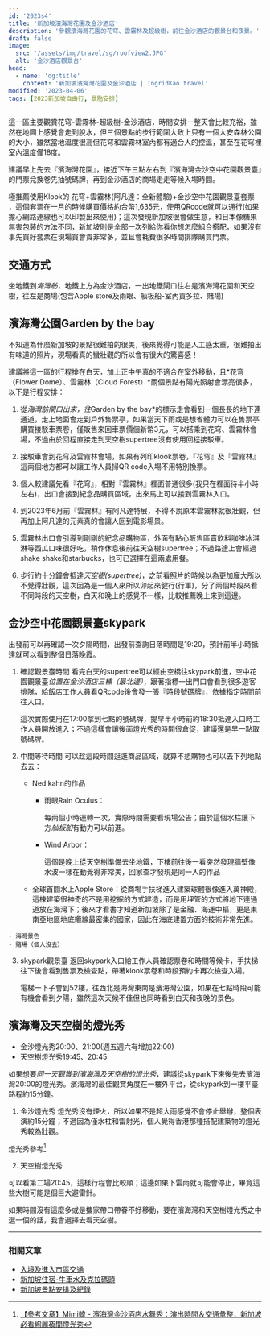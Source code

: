 ```yaml
---
id: '2023s4'
title: '新加坡濱海灣花園及金沙酒店'
description: '參觀濱海灣花園的花穹、雲霧林及超級樹，前往金沙酒店的觀景台和夜景。'
draft: false
image:
  src: '/assets/img/travel/sg/roofview2.JPG'
  alt: '金沙酒店觀景台'
head:
  - name: 'og:title'
    content: '新加坡濱海灣花園及金沙酒店 | IngridKao travel'
modified: '2023-04-06'
tags: [2023新加坡自由行, 景點安排]
---
```


這一區主要觀賞花穹-雲霧林-超級樹-金沙酒店，時間安排一整天會比較充裕，雖然在地圖上感覺會走到脫水，但三個景點的步行範圍大致上只有一個大安森林公園的大小，雖然當地溫度很高但花穹和雲霧林室內都有適合人的控溫，甚至在花穹裡室內溫度僅18度。

建議早上先去『濱海灣花園』，接近下午三點左右到『濱海灣金沙空中花園觀景臺』的門票兌換卷先抽號碼牌，再到金沙酒店的商場走走等候入場時間。

<div class="img-vertical">
  	<images :path="/img/travel/sg/roofTicket1.JPG" :alt="'門票兌換卷先抽號碼牌'"></images>
</div>

極推薦使用Klook的
<links href="https://tinyurl.com/2a2y7fjs">花穹+雲霧林(阿凡達：全新體驗)+金沙空中花園觀景臺套票</links>
，這個套票在一月的時候購買價格約台幣1,635元，使用QRcode就可以通行(如果擔心網路連線也可以印製出來使用)；這次發現新加坡很會做生意，和日本像糖果無害包裝的方法不同，新加坡則是全部一次列給你看你想怎麼組合搭配，如果沒有事先買好套票在現場買會貴非常多，並且會耗費很多時間排隊購買門票。

<div class="img-horizontal">
  	<images :path="/img/travel/sg/roofview1.JPG" :alt="'金沙空中花園觀景臺'"></images>
</div>


## 交通方式
坐地鐵到*海灣舫*，地鐵上方為金沙酒店，一出地鐵閘口往右是濱海灣花園和天空樹，往左是商場(包含Apple store及雨眼、舢板船-室內貢多拉、賭場)



## 濱海灣公園Garden by the bay
  不知道為什麼新加坡的景點很難拍的很美，後來覺得可能是人工感太重，很難拍出有味道的照片，現場看真的蠻壯觀的所以會有很大的驚喜感！
  
  建議將這一區的行程排在白天，加上正中午真的不適合在室外移動，且*花穹（Flower Dome）、雲霧林（Cloud Forest）*兩個景點有陽光照射會漂亮很多，以下是行程安排：
  
  1. 從*海灣舫閘口出來，往*Garden by the bay*的標示走會看到一個長長的地下連通道，走上地面會走到戶外售票亭，如果當天下雨或是想省體力可以在售票亭購買接駁車票卷，僅販售來回車票價個新幣3元，可以搭乘到花穹、雲霧林會場，不過由於回程直接走到天空樹supertree沒有使用回程接駁車。

  2. 接駁車會到花穹及雲霧林會場，如果有列印klook票卷，『花穹』及『雲霧林』這兩個地方都可以讓工作人員掃QR code入場不用特別換票。

  3. 個人較建議先看『花穹』，相對『雲霧林』裡面普通很多(我只在裡面待半小時左右)，出口會接到紀念品購買區域，出來馬上可以接到雲霧林入口。

  4. 到2023年6月前『雲霧林』有阿凡達特展，不得不說原本雲霧林就很壯觀，但再加上阿凡達的元素真的會讓人回到電影場景。

<div class="img-vertical">
	<images :path="/img/travel/sg/CloudForest2.JPG" :alt="'雲霧林阿凡達特展'"></images>
</div>

  5. 雲霧林出口會引導到剛剛的紀念品購物區，外面有點心販售區賣飲料咖啡冰淇淋等西瓜口味很好吃，稍作休息後前往天空樹supertree；不過路途上會經過shake shake和starbucks，也可已選擇在這兩處用餐。

  6. 步行約十分鐘會抵達*天空樹(supertree)*，之前看照片的時候以為更加龐大所以不覺得壯觀，這次因為是一個人來所以卯起來健行(行軍)，分了兩個時段來看不同時段的天空樹，白天和晚上的感覺不一樣，比較推薦晚上來到這邊。

<div class="img-vertical">
  	<images :path="/img/travel/sg/CloudForest1.JPG" :alt="'雲霧林門口'"></images>
  	<images :path="/img/travel/sg/CloudForest3.JPG" :alt="'雲霧林阿凡達特展'"></images>
</div>

## 金沙空中花園觀景臺skypark
出發前可以再確認一次夕陽時間，出發前查詢日落時間是19:20，預計前半小時抵達就可以看到整個日落晚霞。
1. 確認觀景臺時間
	看完白天的supertree可以經由空橋往skypark前進，空中花園觀景臺*位置在金沙酒店三棟（最北邊）*，跟著指標一出門口會看到很多遊客排隊，給飯店工作人員看QRcode後會發一張『時段號碼牌』，依據指定時間前往入口。
	
	這次實際使用在17:00拿到七點的號碼牌，提早半小時前約18:30抵達入口時工作人員開放進入；不過這樣會讓後面燈光秀的時間很倉促，建議還是早一點取號碼牌。

2. 中間等待時間
	可以趁這段時間逛逛商品區域，就算不想購物也可以去下列地點去去：
	
	- <links href="https://nedkahn.com">Ned kahn的作品</links>
		- <links href="https://nedkahn.com/portfolio/rain-oculus">雨眼Rain Oculus</links>：

			每兩個小時運轉一次，實際時間需要看現場公告；由於這個水柱讓下方*舢板船*有動力可以前進。
			
		- <links href="https://nedkahn.com/portfolio/wind-arbor">Wind Arbor</links>：
			
			這個是晚上從天空樹準備去坐地鐵，下樓前往後一看突然發現牆壁像水波一樣在動覺得非常美，回家查才發現是同一人的作品
			
	- 全球首間水上Apple Store：從商場手扶梯進入建築球體很像進入萬神殿，這棟建築很神奇的不是用挖掘的方式建造，而是用埋管的方式將地下連通道放在海灣下；後來才看書才知道新加坡除了是金融、海運中樞，更是東南亞地區地底纜線最密集的國家，因此在海底建置方面的技術非常先進。

<div class="img-vertical">
	<images :path="/img/travel/sg/appleStore.JPG" :alt="'水上Apple Store'"></images>
</div>

	- 海灣景色
	- 賭場（個人沒去）

3. skypark觀景臺
	返回skypark入口給工作人員確認票卷和時間等候卡，手扶梯往下後會看到售票及檢查點，帶著klook票卷和時段預約卡再次檢查入場。
	
	電梯一下子會到52樓，往西北是海灣東南是濱海灣公園，如果在七點時段可能有機會看到夕陽，雖然這次天候不佳但也同時看到白天和夜晚的景色。

<div class="img-horizontal">
	<images :path="/img/travel/sg/roofTicket2.JPG" :alt="'正式的門票'"></images>
	<images :path="/img/travel/sg/roofview1.JPG" :alt="'七點的天色景觀'"></images>
	<images :path="/img/travel/sg/roofview2.JPG" :alt="'觀景台往東看'"></images>
</div>

## 濱海灣及天空樹的燈光秀
- 金沙燈光秀20:00、21:00(週五週六有增加22:00)
- 天空樹燈光秀19:45、20:45

<div class="img-vertical">
	<images :path="/img/travel/sg/roofview4.jpeg" :alt="'夜晚的天空樹'"></images>
</div>

如果想要*同一天觀賞到濱海灣及天空樹的燈光秀*，建議從skypark下來後先去濱海灣20:00的燈光秀。濱海灣的最佳觀賞角度在一樓外平台，從skypark到一樓平臺路程約15分鐘。
    
1. 金沙燈光秀
燈光秀沒有煙火，所以如果不是超大雨感覺不會停止舉辦，整個表演約15分鐘；不過因為僅水柱和雷射光，個人覺得香港那種搭配建築物的燈光秀較為壯觀。

燈光秀參考[^1]

2. 天空樹燈光秀
    
可以看第二場20:45，這樣行程會比較順；這邊如果下雷雨就可能會停止，畢竟這些大樹可能是個巨大避雷針。
    
如果時間沒有這麼多或是攜家帶口帶眷不好移動，要在濱海灣和天空樹燈光秀之中選一個的話，我會選擇去看天空樹。



---------------------------------------
### 相關文章

- [入境及進入市區交通](/travel/singapore_preparation)
- [新加坡住宿-牛車水及克拉碼頭](/travel/singapore_hotel)
- [新加坡景點安排及紀錄](/travel/singapore_spot)


[^1]: <a target="_blank" rel="noreferrer noopenner" class="text-xs" href="https://mimihan.tw/sands-water-dance/">【參考文章】Mimi韓 - 濱海灣金沙酒店水舞秀：演出時間＆交通彙整，新加坡必看絢麗夜間燈光秀</a>
